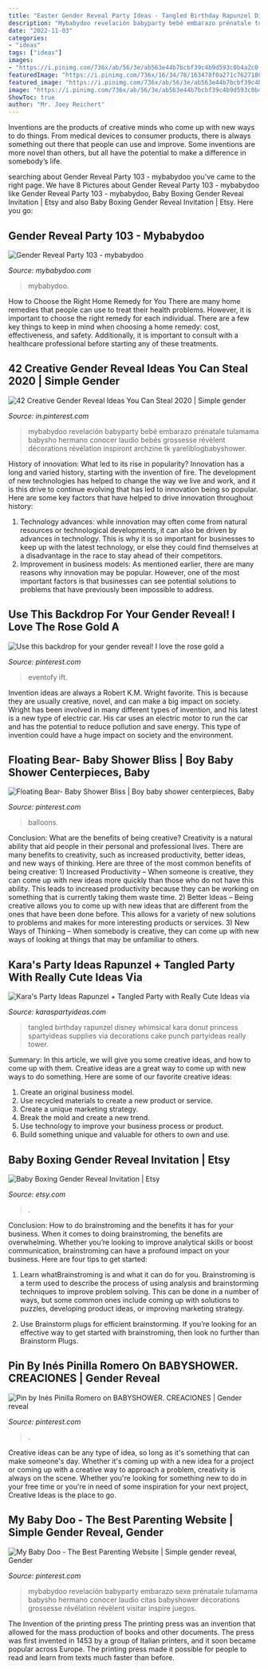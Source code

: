 ```yaml
---
title: "Easter Gender Reveal Party Ideas - Tangled Birthday Rapunzel Disney Whimsical Kara Donut Princess Spartyideas Supplies Via Decorations Cake Punch Partyideas Really Tower"
description: "Mybabydoo revelación babyparty bebé embarazo prénatale tulamama babysho hermano conocer laudio bebés grossesse révèlent décorations révélation inspiront archzine tk yareliblogbabyshower"
date: "2022-11-03"
categories:
- "ideas"
tags: ["ideas"]
images:
- "https://i.pinimg.com/736x/ab/56/3e/ab563e44b7bcbf39c4b9d593c0b4a2c0.jpg"
featuredImage: "https://i.pinimg.com/736x/16/34/78/163478f0a271c762718046ad6ef1fe52.jpg"
featured_image: "https://i.pinimg.com/736x/ab/56/3e/ab563e44b7bcbf39c4b9d593c0b4a2c0.jpg"
image: "https://i.pinimg.com/736x/ab/56/3e/ab563e44b7bcbf39c4b9d593c0b4a2c0.jpg"
ShowToc: true
author: "Mr. Joey Reichert"
---
```



Inventions are the products of creative minds who come up with new ways to do things. From medical devices to consumer products, there is always something out there that people can use and improve. Some inventions are more novel than others, but all have the potential to make a difference in somebody’s life.

	

		
searching about Gender Reveal Party 103 - mybabydoo you've came to the right page. We have 8 Pictures about Gender Reveal Party 103 - mybabydoo like Gender Reveal Party 103 - mybabydoo, Baby Boxing Gender Reveal Invitation | Etsy and also Baby Boxing Gender Reveal Invitation | Etsy. Here you go:
		
    
## Gender Reveal Party 103 - Mybabydoo

<img loading=lazy src="https://i0.wp.com/mybabydoo.com/wp-content/uploads/2017/05/Gender-reveal-party-103.jpg?fit=621%2C960&amp;ssl=1" onerror="this.onerror=null;this.src='https://tse3.mm.bing.net/th?id=OIP.l0ii-sYVwf-f_NkBgRB5TAHaLc&amp;pid=15.1';" alt="Gender Reveal Party 103 - mybabydoo">

_Source: mybabydoo.com_

>mybabydoo. 

	

How to Choose the Right Home Remedy for You
There are many home remedies that people can use to treat their health problems. However, it is important to choose the right remedy for each individual. There are a few key things to keep in mind when choosing a home remedy: cost, effectiveness, and safety. Additionally, it is important to consult with a healthcare professional before starting any of these treatments.

    
## 42 Creative Gender Reveal Ideas You Can Steal 2020 | Simple Gender

<img loading=lazy src="https://i.pinimg.com/736x/ae/08/a0/ae08a01ba1b0a39a1566db9ab97fd6af.jpg" onerror="this.onerror=null;this.src='https://tse2.mm.bing.net/th?id=OIP.RuO96j5ingFlUaDMZ1O_5AHaNL&amp;pid=15.1';" alt="42 Creative Gender Reveal Ideas You Can Steal 2020 | Simple gender">

_Source: in.pinterest.com_

>mybabydoo revelación babyparty bebé embarazo prénatale tulamama babysho hermano conocer laudio bebés grossesse révèlent décorations révélation inspiront archzine tk yareliblogbabyshower. 

	

History of innovation: What led to its rise in popularity?
Innovation has a long and varied history, starting with the invention of fire. The development of new technologies has helped to change the way we live and work, and it is this drive to continue evolving that has led to innovation being so popular. Here are some key factors that have helped to drive innovation throughout history: 
1) Technology advances: while innovation may often come from natural resources or technological developments, it can also be driven by advances in technology. This is why it is so important for businesses to keep up with the latest technology, or else they could find themselves at a disadvantage in the race to stay ahead of their competitors. 
2) Improvement in business models: As mentioned earlier, there are many reasons why innovation may be popular. However, one of the most important factors is that businesses can see potential solutions to problems that have previously been impossible to address.

    
## Use This Backdrop For Your Gender Reveal! I Love The Rose Gold A

<img loading=lazy src="https://i.pinimg.com/736x/cd/8e/90/cd8e90ffe42675b9269a832e7fce0a75.jpg" onerror="this.onerror=null;this.src='https://tse1.mm.bing.net/th?id=OIP.7LlHNNZvmdC3CCJ3mkYA3QAAAA&amp;pid=15.1';" alt="Use this backdrop for your gender reveal! I love the rose gold a">

_Source: pinterest.com_

>eventofy ift. 

	

Invention ideas are always a Robert K.M. Wright favorite. This is because they are usually creative, novel, and can make a big impact on society. Wright has been involved in many different types of invention, and his latest is a new type of electric car. His car uses an electric motor to run the car and has the potential to reduce pollution and save energy. This type of invention could have a huge impact on society and the environment.

    
## Floating Bear- Baby Shower Bliss | Boy Baby Shower Centerpieces, Baby

<img loading=lazy src="https://i.pinimg.com/736x/16/34/78/163478f0a271c762718046ad6ef1fe52.jpg" onerror="this.onerror=null;this.src='https://tse4.mm.bing.net/th?id=OIP.hbLmbb_9rSXwpvuAABmWQQHaIG&amp;pid=15.1';" alt="Floating Bear- Baby Shower Bliss | Boy baby shower centerpieces, Baby">

_Source: pinterest.com_

>balloons. 

	

Conclusion: What are the benefits of being creative?
Creativity is a natural ability that aid people in their personal and professional lives. There are many benefits to creativity, such as increased productivity, better ideas, and new ways of thinking. Here are three of the most common benefits of being creative: 1) Increased Productivity – When someone is creative, they can come up with new ideas more quickly than those who do not have this ability. This leads to increased productivity because they can be working on something that is currently taking them waste time. 2) Better Ideas – Being creative allows you to come up with new ideas that are different from the ones that have been done before. This allows for a variety of new solutions to problems and makes for more interesting products or services. 3) New Ways of Thinking – When somebody is creative, they can come up with new ways of looking at things that may be unfamiliar to others.

    
## Kara&#039;s Party Ideas Rapunzel + Tangled Party With Really Cute Ideas Via

<img loading=lazy src="http://karaspartyideas.com/wp-content/uploads/2013/08/rapunzel-21.jpg" onerror="this.onerror=null;this.src='https://tse4.mm.bing.net/th?id=OIP.fcLGeNTXPmvE-CJv4Rz3OgHaLK&amp;pid=15.1';" alt="Kara&#039;s Party Ideas Rapunzel + Tangled Party with Really Cute Ideas via">

_Source: karaspartyideas.com_

>tangled birthday rapunzel disney whimsical kara donut princess spartyideas supplies via decorations cake punch partyideas really tower. 

	

Summary: In this article, we will give you some creative ideas, and how to come up with them.
Creative ideas are a great way to come up with new ways to do something. Here are some of our favorite creative ideas:
1. Create an original business model.
2. Use recycled materials to create a new product or service.
3. Create a unique marketing strategy.
4. Break the mold and create a new trend. 
5. Use technology to improve your business process or product. 
6. Build something unique and valuable for others to own and use.

    
## Baby Boxing Gender Reveal Invitation | Etsy

<img loading=lazy src="https://i.etsystatic.com/14323189/r/il/b5f667/1634144745/il_794xN.1634144745_gf1y.jpg" onerror="this.onerror=null;this.src='https://tse2.mm.bing.net/th?id=OIP.Nb4qzjR0UQMXoJVf2As-7gHaLH&amp;pid=15.1';" alt="Baby Boxing Gender Reveal Invitation | Etsy">

_Source: etsy.com_

>. 

	

Conclusion: How to do brainstroming and the benefits it has for your business.
When it comes to doing brainstroming, the benefits are overwhelming. Whether you’re looking to improve analytical skills or boost communication, brainstroming can have a profound impact on your business. Here are four tips to get started:
1. Learn whatBrainstroming is and what it can do for you. Brainstroming is a term used to describe the process of using analysis and brainstorming techniques to improve problem solving. This can be done in a number of ways, but some common ones include coming up with solutions to puzzles, developing product ideas, or improving marketing strategy.

2. Use Brainstorm plugs for efficient brainstorming. If you’re looking for an effective way to get started with brainstroming, then look no further than Brainstorm Plugs.

    
## Pin By Inés Pinilla Romero On BABYSHOWER. CREACIONES | Gender Reveal

<img loading=lazy src="https://i.pinimg.com/736x/64/ee/0a/64ee0afba3ea04629b234a321fa5d3f3--gender-reveal-parties-baby-gender.jpg" onerror="this.onerror=null;this.src='https://tse3.mm.bing.net/th?id=OIP.SsMTirFb5pN6knTioZWHBQHaLc&amp;pid=15.1';" alt="Pin by Inés Pinilla Romero on BABYSHOWER. CREACIONES | Gender reveal">

_Source: pinterest.com_

>. 

	

Creative ideas can be any type of idea, so long as it's something that can make someone's day. Whether it's coming up with a new idea for a project or coming up with a creative way to approach a problem, creativity is always on the scene. Whether you're looking for something new to do in your free time or you're in need of some inspiration for your next project, Creative Ideas is the place to go.

    
## My Baby Doo - The Best Parenting Website | Simple Gender Reveal, Gender

<img loading=lazy src="https://i.pinimg.com/736x/ab/56/3e/ab563e44b7bcbf39c4b9d593c0b4a2c0.jpg" onerror="this.onerror=null;this.src='https://tse1.mm.bing.net/th?id=OIP.IiuKy1NzNljmHVLdprR8egHaNL&amp;pid=15.1';" alt="My Baby Doo - The Best Parenting Website | Simple gender reveal, Gender">

_Source: pinterest.com_

>mybabydoo revelación babyparty embarazo sexe prénatale tulamama babysho hermano conocer laudio citas babyshower décorations grossesse révélation révèlent visitar inspire juegos. 

	

The Invention of the printing press
The printing press was an invention that allowed for the mass production of books and other documents. The press was first invented in 1453 by a group of Italian printers, and it soon became popular across Europe. The printing press made it possible for people to read and learn from texts much faster than before.

